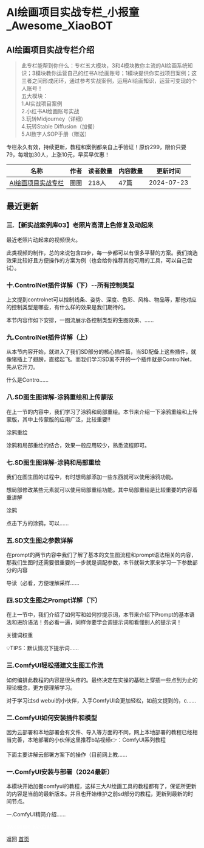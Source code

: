 # AI绘画项目实战专栏_小报童_Awesome_XiaoBOT

## AI绘画项目实战专栏介绍
> 此专栏能帮到你什么：专栏五大模块，3和4模块教你主流的AI绘画系统知识；3模块教你运营自己的红书AI绘画账号；1模块提供你实战项目案例；这三者之间形成闭环，通过参考实战案例，运用AI绘画知识，运营可变现的个人账号！    
五大模块：    
1.AI实战项目案例    
2.小红书AI绘画账号实战    
3.玩转Midjourney（详细）    
4.玩转Stable Diffusion（加餐）    
5.AI数字人SOP手册（赠送）    
    
专栏永久有效，持续更新，教程和案例都亲自上手验证！原价299，限价只要79，每增加30人，上涨10元，早买早优惠！  
  


|名称|作者|读者数量|内容数量|更新时间|
|---|---|---|---|---|
|[AI绘画项目实战专栏](https://xiaobot.net/p/chibaa?refer=0b133df9-27dc-423b-8101-639049001c13)|圈圈|218人|47篇|2024-07-23|

## 最近更新
### 三.【新实战案例库03】老照片高清上色修复及动起来

最近老照片动起来的视频很火。

此类视频的制作，总的来说包含四步，每一步都可以有很多平替的方案。我们摘选效果比较好且方便操作的方案为例（也会给你推荐其他可用的工具，可以自己尝试）。

### 十.ControlNet插件详解（下）--所有控制类型

上文提到controlnet可以控制线条、姿势、深度、色彩、风格、物品等，那他对应的控制类型是哪些，有什么样的效果是我们期待的。

本节内容作如下安排，一图流展示各控制类型的生图效果、......

### 九.ControlNet插件详解（上）

从本节内容开始，就进入了我们SD部分的核心插件篇，当SD配备上这些插件，就像猪插上了翅膀，直接起飞。而我们学习SD离不开的一个插件就是ControlNet，先从它开刀。

什么是Contro......

### 八.SD图生图详解-涂鸦重绘和上传蒙版

在上一节的内容中，我们学习了涂鸦和局部重绘。本节来介绍一下涂鸦重绘和上传蒙版，其中上传蒙版的应用广泛，比较重要‼️

涂鸦重绘

涂鸦和局部重绘的结合，效果一般应用较少，熟悉流程即可。

### 七.SD图生图详解-涂鸦和局部重绘

我们在图生图的过程中，有时想局部添加一些东西就可以使用涂鸦功能。

想局部修改某些元素就可以使用局部重绘功能。其中局部重绘是比较重要的内容着重讲解

涂鸦

点击下方的涂鸦，可以......

### 五.SD文生图之参数详解

在prompt的两节内容中我们了解了基本的文生图流程和prompt语法相关的内容，那我们生图时还需要很重要的一步就是调配参数，本节就带大家来学习一下参数部分的内容

导读（必看，方便理解采样......

### 四.SD文生图之Prompt详解（下）

在上一节中，我们介绍了如何写和如何抄提示词，本节来介绍下Prompt的基本语法和进阶语法！务必看一遍，同样你要学会调提示词和看懂别人的提示词！

关键词权重

💡TIPS：默认情况下提示词......

### 三.ComfyUI轻松搭建文生图工作流

如何编排此教程的内容是很头疼的。最终决定在实操的基础上穿插一些点到为止的理论概念，更方便理解学习。

对于学习过sd webui的小伙伴，入手ComfyUI会更加轻松，如前文提到的，c......

### 二.ComfyUI如何安装插件和模型

因为云部署和本地部署会有文件、导入等方面的不同，网上本地部署的教程已经相当完善，本地部署的小伙伴这里推荐b站视频👉：ComfyUI系列教程

下面主要讲解云部署方案下的操作（目前网上教......

### 一.ComfyUI安装与部署（2024最新）

本模块开始加餐comfyui的教程，这样三大AI绘画工具的教程都有了，保证所更新的内容是当前的最新版本。并且也开始维护之前sd部分的教程，更新到最新的时间节点。

一.ComfyUI精简介绍......


<a href="https://github.com/Reno9527/awesome-xiaobot" style="color: white; text-decoration: none;">awesome-xiaobot</a>

返回 [首页](../README.md)

